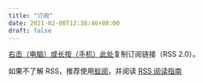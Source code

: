 ```yaml
---
title: "订阅"
date: 2021-02-06T12:38:46+08:00
draft: false
---
```


[右击（电脑）或长按（手机）此处](https://flwdl.github.io/index.xml)复制订阅链接（RSS 2.0）。

如果不了解 RSS，推荐使用[蚁阅](https://rss.anyant.com)，并阅读 [RSS 阅读指南](https://www.yuque.com/guyskk/rssant/lmq3kk)
